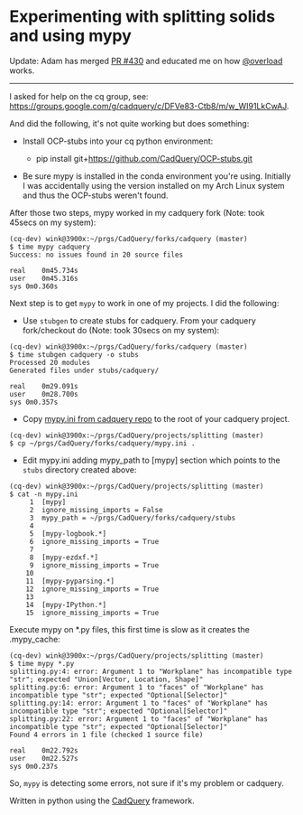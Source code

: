 # Experimenting with splitting solids and using mypy


Update: Adam has merged [PR #430](https://github.com/CadQuery/cadquery/pull/430) and
educated me on how [@overload](https://docs.python.org/3/library/typing.html#typing.overload) works.


---

I asked for help on the cq group, see: https://groups.google.com/g/cadquery/c/DFVe83-Ctb8/m/w_WI91LkCwAJ.

And did the following, it's not quite working but does something:

- Install OCP-stubs into your cq python environment:
  - pip install git+https://github.com/CadQuery/OCP-stubs.git

- Be sure mypy is installed in the conda environment you're using.
Initially I was accidentally using the version installed on my
Arch Linux system and thus the OCP-stubs weren't found.

After those two steps, mypy worked in my cadquery fork (Note: took 45secs on my system):
```
(cq-dev) wink@3900x:~/prgs/CadQuery/forks/cadquery (master)
$ time mypy cadquery
Success: no issues found in 20 source files

real	0m45.734s
user	0m45.316s
sys	0m0.360s
```

Next step is to get `mypy` to work in one of my projects. I did the following:

- Use `stubgen` to create stubs for cadquery. From your cadquery fork/checkout do (Note: took 30secs on my system):
```
(cq-dev) wink@3900x:~/prgs/CadQuery/forks/cadquery (master)
$ time stubgen cadquery -o stubs
Processed 20 modules
Generated files under stubs/cadquery/

real	0m29.091s
user	0m28.700s
sys	0m0.357s
```

- Copy [mypy.ini from cadquery repo](https://github.com/CadQuery/cadquery/blob/master/mypy.ini) to the root of your cadquery project.
```
(cq-dev) wink@3900x:~/prgs/CadQuery/projects/splitting (master)
$ cp ~/prgs/CadQuery/forks/cadquery/mypy.ini .
```
- Edit mypy.ini adding mypy_path to [mypy] section which points to the `stubs` directory created above:
```
(cq-dev) wink@3900x:~/prgs/CadQuery/projects/splitting (master)
$ cat -n mypy.ini 
     1	[mypy]
     2	ignore_missing_imports = False 
     3	mypy_path = ~/prgs/CadQuery/forks/cadquery/stubs
     4	
     5	[mypy-logbook.*]
     6	ignore_missing_imports = True
     7	
     8	[mypy-ezdxf.*]
     9	ignore_missing_imports = True
    10	
    11	[mypy-pyparsing.*]
    12	ignore_missing_imports = True
    13	
    14	[mypy-IPython.*]
    15	ignore_missing_imports = True
````
Execute mypy on *.py files, this first time is slow as it creates the .mypy_cache:
```
(cq-dev) wink@3900x:~/prgs/CadQuery/projects/splitting (master)
$ time mypy *.py
splitting.py:4: error: Argument 1 to "Workplane" has incompatible type "str"; expected "Union[Vector, Location, Shape]"
splitting.py:6: error: Argument 1 to "faces" of "Workplane" has incompatible type "str"; expected "Optional[Selector]"
splitting.py:14: error: Argument 1 to "faces" of "Workplane" has incompatible type "str"; expected "Optional[Selector]"
splitting.py:22: error: Argument 1 to "faces" of "Workplane" has incompatible type "str"; expected "Optional[Selector]"
Found 4 errors in 1 file (checked 1 source file)

real	0m22.792s
user	0m22.527s
sys	0m0.237s
```

So, `mypy` is detecting some errors, not sure if it's my problem or cadquery.


Written in python using the [CadQuery](https://github.com/CadQuery/cadquery) framework.
